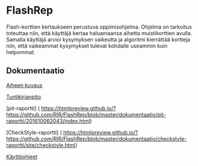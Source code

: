 # FlashRep

Flash-korttien kertaukseen perustuva oppimisohjelma. Ohjelma on tarkoitus toteuttaa niin, että käyttäjä kertaa haluamaansa aihetta muistikorttien avulla. Samalla käyttäjä arvioi kysymyksen vaikeutta ja algoritmi kierrättää kortteja niin, että vaikeammat kysymykset tulevat kohdalle useammin kuin helpommat.
 
## Dokumentaatio

[Aiheen kuvaus](dokumentaatio/aiheenKuvausJaRakenne.md)

[Tuntikirjanpito](dokumentaatio/tuntikirjanpito.md)

[pit-raportti] ( https://htmlpreview.github.io/?https://github.com/RIR/FlashRep/blob/master/dokumentaatio/pit-raportti/201610062043/index.html)

[CheckStyle-raportti] ( https://htmlpreview.github.io/?https://github.com/RIR/FlashRep/blob/master/dokumentaatio/checkstyle-raportti/site/checkstyle.html)

[Käyttöohjeet](dokumentaatio/kayttoohjeet.md)








